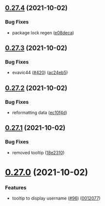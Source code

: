 ## [0.27.4](https://github.com/EddieHubCommunity/LinkFree/compare/v0.27.3...v0.27.4) (2021-10-02)


### Bug Fixes

* package lock regen ([e08deca](https://github.com/EddieHubCommunity/LinkFree/commit/e08deca5cdecc7ffa209668d1698aa8f7a7a516a))



## [0.27.3](https://github.com/EddieHubCommunity/LinkFree/compare/v0.27.2...v0.27.3) (2021-10-02)


### Bug Fixes

* evavic44 ([#420](https://github.com/EddieHubCommunity/LinkFree/issues/420)) ([ac24eb5](https://github.com/EddieHubCommunity/LinkFree/commit/ac24eb579ccea5f943a18c4aef66d0febfbbb5f5))



## [0.27.2](https://github.com/EddieHubCommunity/LinkFree/compare/v0.27.1...v0.27.2) (2021-10-02)


### Bug Fixes

* reformatting data ([ec10f4d](https://github.com/EddieHubCommunity/LinkFree/commit/ec10f4dbb8cd08e3c900d853e240e190f84074dc))



## [0.27.1](https://github.com/EddieHubCommunity/LinkFree/compare/v0.27.0...v0.27.1) (2021-10-02)


### Bug Fixes

* removed tooltip ([18e2310](https://github.com/EddieHubCommunity/LinkFree/commit/18e2310d868bb94a349936fd8f5374a86e8085de))



# [0.27.0](https://github.com/EddieHubCommunity/LinkFree/compare/v0.26.3...v0.27.0) (2021-10-02)


### Features

* tooltip to display username ([#96](https://github.com/EddieHubCommunity/LinkFree/issues/96)) ([0012077](https://github.com/EddieHubCommunity/LinkFree/commit/0012077b1a5642788302eb4ca10adf46e24bf18f))



